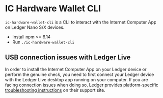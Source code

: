 # IC Hardware Wallet CLI

`ic-hardware-wallet-cli` is a CLI to interact with the Internet Computer App on Ledger Nano S/X devices.

* Install npm >= 6.14
* Run `./ic-hardware-wallet-cli`

## USB connection issues with Ledger Live

In order to install the Internet Computer App on your Ledger device or perform
the genuine check, you need to first connect your Ledger device with the Ledger
Live desktop app running on your computer. If you are facing connection issues
when doing so, Ledger provides platform-specific
[troubleshooting instructions](https://support.ledger.com/hc/en-us/articles/115005165269-Fix-USB-connection-issues-with-Ledger-Live?support=true)
on their support site.
